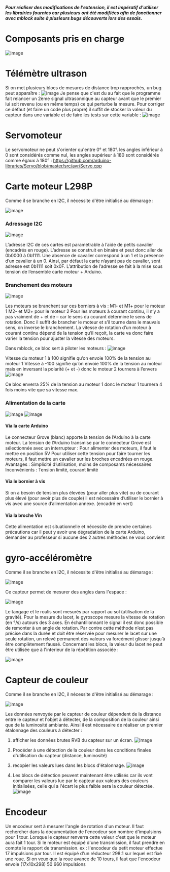 _**Pour réaliser des modifications de l'extension, il est impératif d'utiliser les librairies fournies car plusieurs ont été modifiées afin de fonctionner avec mblock suite à plusieurs bugs découverts lors des essais.**_
# Composants pris en charge
![image](https://github.com/user-attachments/assets/0b320a84-faf4-4cc7-92fe-e13d6deb435e)

# Télémètre ultrason
Si on met plusieurs blocs de mesures de distance trop rapprochés, un bug peut apparaître :
![image](https://github.com/user-attachments/assets/9bc026dd-af62-46a3-9e95-f89095e93568)
Je pense que c'est du au fait que le programme fait relancer un 2ème signal ultrasonnique au capteur avant que le premier lui soit revenu (ou en même temps) ce qui perturbe la mesure.
Pour corriger ce défaut (et faire un code plus propre) il suffit de stocker la valeur du capteur dans une variable et de faire les tests sur cette variable :
![image](https://github.com/user-attachments/assets/1f82acd4-3911-4cc3-be0e-1eaf01e90a46)

# Servomoteur
Le servomoteur ne peut s'orienter qu'entre 0° et 180°. les angles inférieur à 0 sont considérés comme nul, les angles supérieur à 180 sont considérés comme égaux à 180° : https://github.com/arduino-libraries/Servo/blob/master/src/avr/Servo.cpp

# Carte moteur L298P
Comme il se branche en I2C, il nécessite d'être initialisé au démarage :

![image](https://github.com/user-attachments/assets/22c88d67-b82e-4aac-9894-9494f8b35ee2)

### Adressage I2C
![image](https://github.com/user-attachments/assets/15ce8b1a-7cc5-4677-9e6f-24ac51e8fd68)

L’adresse I2C de ces cartes est paramétrable à l’aide de petits cavalier (encadrés en rouge).
L’adresse se construit en binaire et peut donc aller de 0b0000 à 0b1111.
Une absence de cavalier correspond à un 1 et la présence d’un cavalier à un 0.
Ainsi, par défaut la carte n’ayant pas de cavalier, sont adresse est 0b1111 soit 0x0F.
L’attribution de l’adresse se fait à la mise sous tension de l’ensemble carte moteur + Arduino.
### Branchement des moteurs
![image](https://github.com/user-attachments/assets/d2c4281d-6d82-42e6-9cf1-3a108e310ef9)

Les moteurs se branchent sur ces borniers à vis :
M1- et M1+ pour le moteur 1
M2- et M2+ pour le moteur 2
Pour les moteurs à courant continu, il n’y a pas vraiment de + et de – car le sens du courant détermine le sens de rotation. Donc il suffit de brancher le moteur et s’il tourne dans le mauvais sens, on inverse le branchement.
La vitesse de rotation d’un moteur à courant continu dépend de la tension qu’il reçoit, la carte va donc faire varier la tension pour ajuster la vitesse des moteurs.

Dans mblock, ce bloc sert à piloter les moteurs :
 ![image](https://github.com/user-attachments/assets/40a5d63a-b517-4607-8975-331ebd164e5e)
 
Vitesse du moteur 1 à 100 signifie qu’on envoie 100% de la tension au moteur 1
Vitesse à -100 signifie qu’on envoie 100% de la tension au moteur mais en inversant la polarité (+ et -) donc le moteur 2 tournera à l’envers
 ![image](https://github.com/user-attachments/assets/82b964f9-1e23-4cf2-b668-3209fee022f3)
 
Ce bloc enverra 25% de la tension au moteur 1 donc le moteur 1 tournera 4 fois moins vite que sa vitesse max.

### Alimentation de la carte
![image](https://github.com/user-attachments/assets/f4e19615-58b4-4ac4-ba33-c0d53b4e1430) ![image](https://github.com/user-attachments/assets/7a7f3803-5226-4e3b-b188-bd5b1ffc4bce)

#### Via la carte Arduino
Le connecteur Grove (blanc) apporte la tension de l’Arduino à la carte moteur. La tension de l’Arduino transmise par le connecteur Grove est sélectionnée avec un interrupteur : Pour alimenter des moteurs, il faut le mettre en position 5V
Pour utiliser cette tension pour faire tourner les moteurs, il faut mettre un cavalier sur les broches encadrées en rouge.
Avantages : Simplicité d’utilisation, moins de composants nécessaires
Inconvénients : Tension limité, courant limité

#### Via le bornier à vis
Si on a besoin de tension plus élevées (pour aller plus vite) ou de courant plus élevé (pour avoir plus de couple) il est nécessaire d’utiliser le bornier à vis avec une source d’alimentation annexe. (encadré en vert)

#### Via la broche Vin
Cette alimentation est situationnelle et nécessite de prendre certaines précautions car il peut y avoir une dégradation de la carte Arduino, demander au professeur si aucune des 2 autres méthodes ne vous convient

# gyro-accéléromètre
Comme il se branche en I2C, il nécessite d'être initialisé au démarage :

![image](https://github.com/user-attachments/assets/a26957c2-74bf-4557-9911-0351729e260a)

Ce capteur permet de mesurer des angles dans l'espace :

![image](https://github.com/user-attachments/assets/81ee5787-ee1f-4473-a88b-94bef90e9548)

Le tangage et le roulis sont mesurés par rapport au sol (utilisation de la gravité). Pour la mesure du lacet, le gyroscope mesure la vitesse de rotation (en °/s) autours des 3 axes. En échantillonnant le signal il est donc possible de remonter à un angle de rotation.
Par contre cette méthode n’est pas précise dans la durée et doit être réservée pour mesurer le lacet sur une seule rotation, un relevé permanent des valeurs va forcément glisser jusqu’à être complètement faussé.
Concernant les blocs, la valeur du lacet ne peut être utilisée que à l'interieur de la répétition associée :

![image](https://github.com/user-attachments/assets/6fd9d7f5-c433-40fa-935d-cb499b76a74d)


# Capteur de couleur 
Comme il se branche en I2C, il nécessite d'être initialisé au démarage :

![image](https://github.com/user-attachments/assets/c2ad1efd-27c1-42e5-a5df-91bb7b386df7)

Les données renvoyée par le capteur de couleur dépendent de la distance entre le capteur et l'objet à détecter, de la composition de la couleur ainsi que de la luminosité ambiante. Ainsi il est nécessaire de réaliser un premier étalonnage des couleurs à détecter :
1) afficher les données brutes RVB du capteur sur un écran. 
![image](https://github.com/user-attachments/assets/073552a0-6d46-4326-ac4e-19884953b5bf)

2) Procéder à une détection de la couleur dans les conditions finales d'utilisation du capteur (distance, luminosité)
3) recopier les valeurs lues dans les blocs d'étalonnage. 
![image](https://github.com/user-attachments/assets/8fdd2ccd-08e5-4a6f-9db6-67d62a24d8cb)

4) Les blocs de détection peuvent maintenant être utilisés car ils vont comparer les valeurs lue par le capteur aux valeurs des couleurs initialisées, celle qui a l'écart le plus faible sera la couleur détectée.
![image](https://github.com/user-attachments/assets/9d7c198d-3144-4d6a-a16e-52be129283b7)


# Encodeur
Un encodeur sert à mesurer l'angle de rotation d'un moteur.
Il faut rechercher dans la documentation de l'encodeur son nombre d'impulsions pour 1 tour.
Lorsque le capteur renverra cette valeur c'est que le moteur aura fait 1 tour.
Si le moteur est équipé d'une transmission, il faut prendre en compte le rapport de transmission.
ex : l'encodeur du petit moteur effectue 17 impulsions par tour. Il est équipé d'un réducteur 298:1 sur lequel est fixé une roue.
Si on veux que la roue avance de 10 tours, il faut que l'encodeur envoie (17x10x298) 50 660 impulsions 

